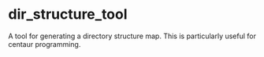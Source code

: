 # dir_structure_tool
A tool for generating a directory structure map. This is particularly useful for centaur programming.
